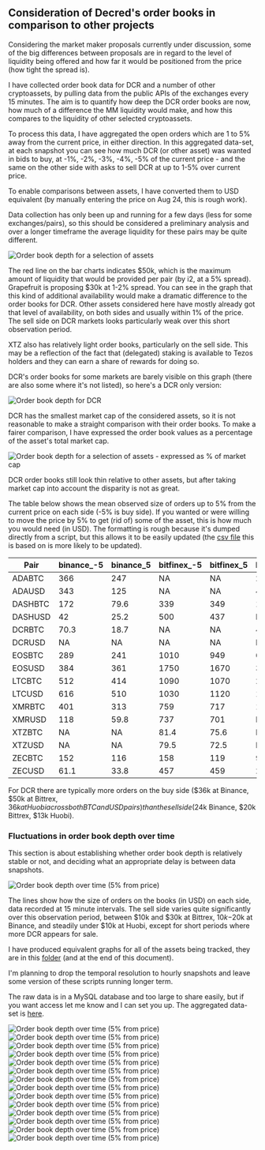 ## Consideration of Decred's order books in comparison to other projects

Considering the market maker proposals currently under discussion, some of the big differences between proposals are in regard to the level of liquidity being offered and how far it would be positioned from the price (how tight the spread is).

I have collected order book data for DCR and a number of other cryptoassets, by pulling data from the public APIs of the exchanges every 15 minutes. The aim is to quantify how deep the DCR order books are now, how much of a difference the MM liquidity would make, and how this compares to the liquidity of other selected cryptoassets.

To process this data, I have aggregated the open orders which are 1 to 5% away from the current price, in either direction. In this aggregated data-set, at each snapshot you can see how much DCR (or other asset) was wanted in bids to buy, at -1%, -2%, -3%, -4%, -5% of the current price - and the same on the other side with asks to sell DCR at up to 1-5% over current price.

To enable comparisons between assets, I have converted them to USD equivalent (by manually entering the price on Aug 24, this is rough work).

Data collection has only been up and running for a few days (less for some exchanges/pairs), so this should be considered a preliminary analysis and over a longer timeframe the average liquidity for these pairs may be quite different. 

![Order book depth for a selection of assets](img/orderbook-depth.png)

The red line on the bar charts indicates $50k, which is the maximum amount of liquidity that would be provided per pair (by i2, at a 5% spread). Grapefruit is proposing $30k at 1-2% spread. You can see in the graph that this kind of additional availability would make a dramatic difference to the order books for DCR. Other assets considered here have mostly already got that level of availability, on both sides and usually within 1% of the price. The sell side on DCR markets looks particularly weak over this short observation period.

XTZ also has relatively light order books, particularly on the sell side. This may be a reflection of the fact that (delegated) staking is available to Tezos holders and they can earn a share of rewards for doing so. 

DCR's order books for some markets are barely visible on this graph (there are also some where it's not listed), so here's a DCR only version:

![Order book depth for DCR](img/orderbook-depth-DCR.png)

DCR has the smallest market cap of the considered assets, so it is not reasonable to make a straight comparison with their order books. To make a fairer comparison, I have expressed the order book values as a percentage of the asset's total market cap.

![Order book depth for a selection of assets - expressed as % of market cap](img/orderbook-depth-mcap.png)

DCR order books still look thin relative to other assets, but after taking market cap into account the disparity is not as great.

The table below shows the mean observed size of orders up to 5% from the current price on each side (-5% is buy side). If you wanted or were willing to move the price by 5% to get (rid of) some of the asset, this is how much you would need (in USD). The formatting is rough because it's dumped directly from a script, but this allows it to be easily updated (the [csv file](data/xtabs-liquidity-at-5.csv) this is based on is more likely to be updated).

|Pair   |binance_-5|binance_5|bitfinex_-5|bitfinex_5|bittrex_-5|bittrex_5|huobi_-5|huobi_5|kraken_-5|kraken_5|
|-------|----------|---------|-----------|----------|----------|---------|--------|-------|---------|--------|
|ADABTC |366       |247      |NA         |NA        |275       |135      |140     |93     |118      |31.9    |
|ADAUSD |343       |125      |NA         |NA        |45.2      |27.4     |105     |88.2   |142      |79      |
|DASHBTC|172       |79.6     |339        |349       |129       |56.9     |183     |99.8   |98.6     |38      |
|DASHUSD|42        |25.2     |500        |437       |NA        |NA       |158     |136    |60.5     |62.9    |
|DCRBTC |70.3      |18.7     |NA         |NA        |44.5      |19.3     |26.2    |14.3   |NA       |NA      |
|DCRUSD |NA        |NA       |NA         |NA        |NA        |NA       |11.6    |8.26   |NA       |NA      |
|EOSBTC |289       |241      |1010       |949       |69.4      |39.6     |483     |251    |227      |129     |
|EOSUSD |384       |361      |1750       |1670      |32        |21.2     |384     |320    |224      |223     |
|LTCBTC |512       |414      |1090       |1070      |295       |142      |350     |260    |265      |169     |
|LTCUSD |616       |510      |1030       |1120      |138       |98.3     |1040    |697    |376      |337     |
|XMRBTC |401       |313      |759        |717       |155       |84.1     |158     |105    |275      |225     |
|XMRUSD |118       |59.8     |737        |701       |NA        |NA       |162     |101    |243      |244     |
|XTZBTC |NA        |NA       |81.4       |75.6      |NA        |NA       |30.6    |15.6   |118      |193     |
|XTZUSD |NA        |NA       |79.5       |72.5      |NA        |NA       |10.4    |3.31   |98       |47.7    |
|ZECBTC |152       |116      |158        |119       |90.8      |79.1     |159     |81.1   |71.6     |23.7    |
|ZECUSD |61.1      |33.8     |457        |459       |21        |21       |203     |89.4   |74.8     |49.5    |


For DCR there are typically more orders on the buy side ($36k at Binance, $50k at Bittrex, $36k at Huobi across both BTC and USD pairs) than the sell side ($24k Binance, $20k Bittrex, $13k Huobi).

### Fluctuations in order book depth over time

This section is about establishing whether order book depth is relatively stable or not, and  deciding what an appropriate delay is between data snapshots. 

![Order book depth over time (5% from price)](img/DCR-orderbooks-time.png)

The lines show how the size of orders on the books (in USD) on each side, data recorded at 15 minute intervals. The sell side varies quite significantly over this observation period, between $10k and $30k at Bittrex, $10k-$20k at Binance, and steadily under $10k at Huobi, except for short periods where more DCR appears for sale.

I have produced equivalent graphs for all of the assets being tracked, they are in this [folder](img/) (and at the end of this document).

I'm planning to drop the temporal resolution to hourly snapshots and leave some version of these scripts running longer term.

The raw data is in a MySQL database and too large to share easily, but if you want access let me know and I can set you up. The aggregated data-set is [here](data/orderbook-observations-long.csv).

![Order book depth over time (5% from price)](img/ADA-orderbooks-time.png)
![Order book depth over time (5% from price)](img/DASH-orderbooks-time.png)
![Order book depth over time (5% from price)](img/EOS-orderbooks-time.png)
![Order book depth over time (5% from price)](img/LTC-orderbooks-time.png)
![Order book depth over time (5% from price)](img/XMR-orderbooks-time.png)
![Order book depth over time (5% from price)](img/XTZ-orderbooks-time.png)
![Order book depth over time (5% from price)](img/ZEC-orderbooks-time.png)
![Order book depth over time (5% from price)](img/BAT-orderbooks-time.png)
![Order book depth over time (5% from price)](img/GRIN-orderbooks-time.png)
![Order book depth over time (5% from price)](img/DGB-orderbooks-time.png)
![Order book depth over time (5% from price)](img/XZC-orderbooks-time.png)
![Order book depth over time (5% from price)](img/ZEN-orderbooks-time.png)
![Order book depth over time (5% from price)](img/NANO-orderbooks-time.png)
![Order book depth over time (5% from price)](img/BTG-orderbooks-time.png)
